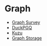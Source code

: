 # Graph

- [Graph Survey](./graph_survey.md)
- [DuckPGQ](./DuckPGQ.md)
- [Kuzu](./kuzu.md)
- [Graph Storage](./storage/)
